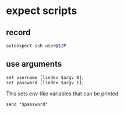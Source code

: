# expect scripts

## record
```bash
autoexpect ssh user@$IP
```

## use arguments
```expect
set username [lindex $argv 0];
set password [lindex $argv 1];
```
This sets env-like variables that can be printed
```expect
send "$password"
```
